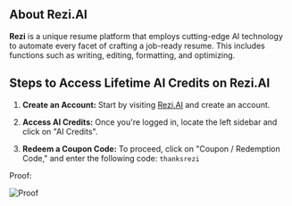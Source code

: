 ## About Rezi.AI

**Rezi** is a unique resume platform that employs cutting-edge AI technology to automate every facet of crafting a job-ready resume. This includes functions such as writing, editing, formatting, and optimizing.

## Steps to Access Lifetime AI Credits on Rezi.AI

1. **Create an Account:** Start by visiting [Rezi.AI](https://www.rezi.ai/) and create an account.

2. **Access AI Credits:** Once you're logged in, locate the left sidebar and click on "AI Credits".

3. **Redeem a Coupon Code:** To proceed, click on "Coupon / Redemption Code," and enter the following code: `thanksrezi`

Proof:

![Proof](https://0032100.xyz/r/HzJf5O.png?compress=false)
